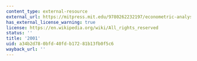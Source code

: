 ```yaml
---
content_type: external-resource
external_url: https://mitpress.mit.edu/9780262232197/econometric-analysis-of-cross-section-and-panel-data/
has_external_license_warning: true
license: https://en.wikipedia.org/wiki/All_rights_reserved
status: ''
title: '2001'
uid: a34b2d78-0bfd-40fd-b172-81b13fb0f5c6
wayback_url: ''
---
```

